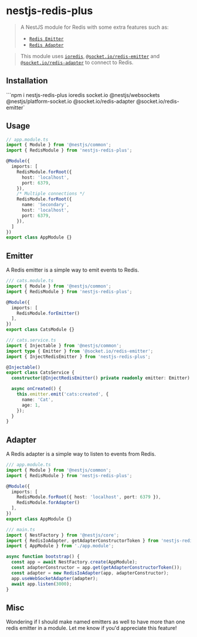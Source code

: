 # nestjs-redis-plus
> A NestJS module for Redis with some extra features such as:
> - [`Redis Emitter`](#Emitter)
> - [`Redis Adapter`](#Adapter)

> This module uses [`ioredis`](https://github.com/luin/ioredis), [`@socket.io/redis-emitter`](https://github.com/socketio/redis-emitter) and [`@socket.io/redis-adapter`](https://github.com/socketio/redis-adapter) to connect to Redis.

## Installation
```npm i nestjs-redis-plus ioredis socket.io @nestjs/websockets @nestjs/platform-socket.io @socket.io/redis-adapter @socket.io/redis-emitter`

## Usage
```ts
// app.module.ts
import { Module } from '@nestjs/common';
import { RedisModule } from 'nestjs-redis-plus';

@Module({
  imports: [
    RedisModule.forRoot({
      host: 'localhost',
      port: 6379,
    }),
    /* Multiple connections */
    RedisModule.forRoot({
      name: 'Secondary',
      host: 'localhost',
      port: 6379,
    }),
  ]
})
export class AppModule {}
```

## Emitter
A Redis emitter is a simple way to emit events to Redis.

```ts
/// cats.module.ts
import { Module } from '@nestjs/common';
import { RedisModule } from 'nestjs-redis-plus';

@Module({
  imports: [
    RedisModule.forEmitter()
  ],
})
export class CatsModule {}
```

```ts
/// cats.service.ts
import { Injectable } from '@nestjs/common';
import type { Emitter } from '@socket.io/redis-emitter';
import { InjectRedisEmitter } from 'nestjs-redis-plus';

@Injectable()
export class CatsService {
  constructor(@InjectRedisEmitter() private readonly emitter: Emitter) {}

  async onCreated() {
    this.emitter.emit('cats:created', {
      name: 'Cat',
      age: 1,
    });
  }
}
```

## Adapter
A Redis adapter is a simple way to listen to events from Redis.

```ts
/// app.module.ts
import { Module } from '@nestjs/common';
import { RedisModule } from 'nestjs-redis-plus';

@Module({
  imports: [
    RedisModule.forRoot({ host: 'localhost', port: 6379 }),
    RedisModule.forAdapter()
  ],
})
export class AppModule {}
```

```ts
/// main.ts
import { NestFactory } from '@nestjs/core';
import { RedisIoAdapter, getAdapterConstructorToken } from 'nestjs-redis-plus';
import { AppModule } from './app.module';

async function bootstrap() {
  const app = await NestFactory.create(AppModule);
  const adapterConstructor = app.get(getAdapterConstructorToken());
  const adapter = new RedisIoAdapter(app, adapterConstructor);
  app.useWebSocketAdapter(adapter);
  await app.listen(3000);
}
```


## Misc
Wondering if I should make named emitters as well to have more than one redis emitter in a module. Let me know if you'd appreciate this feature!